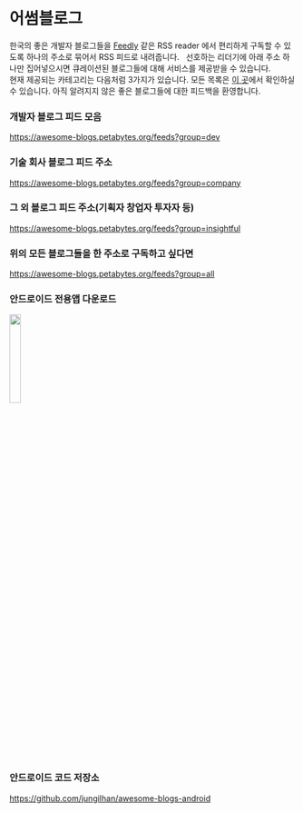 # 어썸블로그
한국의 좋은 개발자 블로그들을 [Feedly](https://feedly.com) 같은 RSS reader 에서 편리하게 구독할 수 있도록 하나의 주소로 묶어서 RSS 피드로 내려줍니다.  
선호하는 리더기에 아래 주소 하나만 집어넣으시면 큐레이션된 블로그들에 대해 서비스를 제공받을 수 있습니다.  
현재 제공되는 카테고리는 다음처럼 3가지가 있습니다. 모든 목록은 [이 곳](https://github.com/BenjaminKim/awesome-blogs/blob/master/config/feeds.yml)에서 확인하실 수 있습니다. 아직 알려지지 않은 좋은 블로그들에 대한 피드백을 환영합니다.

### 개발자 블로그 피드 모음
https://awesome-blogs.petabytes.org/feeds?group=dev

### 기술 회사 블로그 피드 주소
https://awesome-blogs.petabytes.org/feeds?group=company

### 그 외 블로그 피드 주소(기획자 창업자 투자자 등)
https://awesome-blogs.petabytes.org/feeds?group=insightful

### 위의 모든 블로그들을 한 주소로 구독하고 싶다면
https://awesome-blogs.petabytes.org/feeds?group=all

### 안드로이드 전용앱 다운로드
<a href="https://play.google.com/store/apps/details?id=org.petabytes.awesomeblogs"><img src="https://play.google.com/intl/en_us/badges/images/generic/en_badge_web_generic.png" width="20%"></a>

### 안드로이드 코드 저장소
https://github.com/jungilhan/awesome-blogs-android
